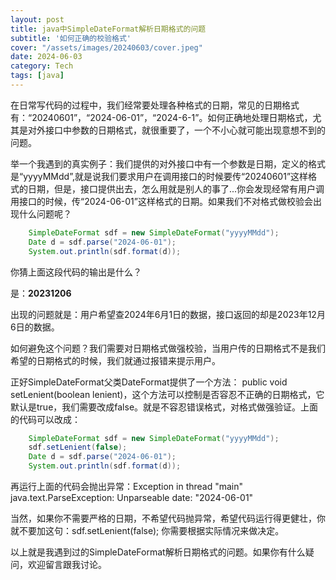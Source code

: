 ```yaml
---
layout: post
title: java中SimpleDateFormat解析日期格式的问题
subtitle: '如何正确的校验格式'
cover: "/assets/images/20240603/cover.jpeg"
date: 2024-06-03
category: Tech
tags: [java]
---
```

在日常写代码的过程中，我们经常要处理各种格式的日期，常见的日期格式有：“20240601”，“2024-06-01”，“2024-6-1”。如何正确地处理日期格式，尤其是对外接口中参数的日期格式，就很重要了，一个不小心就可能出现意想不到的问题。

举一个我遇到的真实例子：我们提供的对外接口中有一个参数是日期，定义的格式是“yyyyMMdd”,就是说我们要求用户在调用接口的时候要传“20240601”这样格式的日期，但是，接口提供出去，怎么用就是别人的事了...你会发现经常有用户调用接口的时候，传“2024-06-01”这样格式的日期。如果我们不对格式做校验会出现什么问题呢？

``` java
    SimpleDateFormat sdf = new SimpleDateFormat("yyyyMMdd");
    Date d = sdf.parse("2024-06-01");
    System.out.println(sdf.format(d));
```

你猜上面这段代码的输出是什么？

是：**20231206**

出现的问题就是：用户希望查2024年6月1日的数据，接口返回的却是2023年12月6日的数据。

如何避免这个问题？我们需要对日期格式做强校验，当用户传的日期格式不是我们希望的日期格式的时候，我们就通过报错来提示用户。

正好SimpleDateFormat父类DateFormat提供了一个方法： public void setLenient(boolean lenient)，这个方法可以控制是否容忍不正确的日期格式，它默认是true，我们需要改成false。就是不容忍错误格式，对格式做强验证。上面的代码可以改成：

``` java
    SimpleDateFormat sdf = new SimpleDateFormat("yyyyMMdd");
    sdf.setLenient(false);
    Date d = sdf.parse("2024-06-01");
    System.out.println(sdf.format(d));
```

再运行上面的代码会抛出异常：Exception in thread "main" java.text.ParseException: Unparseable date: "2024-06-01"

当然，如果你不需要严格的日期，不希望代码抛异常，希望代码运行得更健壮，你就不要加这句：sdf.setLenient(false); 你需要根据实际情况来做决定。

以上就是我遇到过的SimpleDateFormat解析日期格式的问题。如果你有什么疑问，欢迎留言跟我讨论。